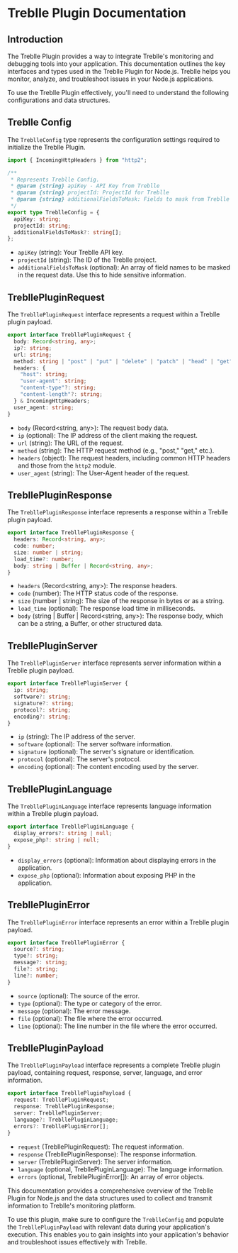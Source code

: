 # Treblle Plugin Documentation

## Introduction

The Treblle Plugin provides a way to integrate Treblle's monitoring and debugging tools into your application. This documentation outlines the key interfaces and types used in the Treblle Plugin for Node.js. Treblle helps you monitor, analyze, and troubleshoot issues in your Node.js applications.

To use the Treblle Plugin effectively, you'll need to understand the following configurations and data structures.

## Treblle Config

The `TreblleConfig` type represents the configuration settings required to initialize the Treblle Plugin.

```typescript
import { IncomingHttpHeaders } from "http2";

/**
 * Represents Treblle Config.
 * @param {string} apiKey - API Key from Treblle
 * @param {string} projectId: ProjectId for Treblle
 * @param {string} additionalFieldsToMask: Fields to mask from Treblle
 */
export type TreblleConfig = {
  apiKey: string;
  projectId: string;
  additionalFieldsToMask?: string[];
};
```

- `apiKey` (string): Your Treblle API key.
- `projectId` (string): The ID of the Treblle project.
- `additionalFieldsToMask` (optional): An array of field names to be masked in the request data. Use this to hide sensitive information.

## TrebllePluginRequest

The `TrebllePluginRequest` interface represents a request within a Treblle plugin payload.

```typescript
export interface TrebllePluginRequest {
  body: Record<string, any>;
  ip?: string;
  url: string;
  method: string | "post" | "put" | "delete" | "patch" | "head" | "get";
  headers: {
    "host": string;
    "user-agent": string;
    "content-type"?: string;
    "content-length"?: string;
  } & IncomingHttpHeaders;
  user_agent: string;
}
```

- `body` (Record<string, any>): The request body data.
- `ip` (optional): The IP address of the client making the request.
- `url` (string): The URL of the request.
- `method` (string): The HTTP request method (e.g., "post," "get," etc.).
- `headers` (object): The request headers, including common HTTP headers and those from the `http2` module.
- `user_agent` (string): The User-Agent header of the request.

## TrebllePluginResponse

The `TrebllePluginResponse` interface represents a response within a Treblle plugin payload.

```typescript
export interface TrebllePluginResponse {
  headers: Record<string, any>;
  code: number;
  size: number | string;
  load_time?: number;
  body: string | Buffer | Record<string, any>;
}
```

- `headers` (Record<string, any>): The response headers.
- `code` (number): The HTTP status code of the response.
- `size` (number | string): The size of the response in bytes or as a string.
- `load_time` (optional): The response load time in milliseconds.
- `body` (string | Buffer | Record<string, any>): The response body, which can be a string, a Buffer, or other structured data.

## TrebllePluginServer

The `TrebllePluginServer` interface represents server information within a Treblle plugin payload.

```typescript
export interface TrebllePluginServer {
  ip: string;
  software?: string;
  signature?: string;
  protocol?: string;
  encoding?: string;
}
```

- `ip` (string): The IP address of the server.
- `software` (optional): The server software information.
- `signature` (optional): The server's signature or identification.
- `protocol` (optional): The server's protocol.
- `encoding` (optional): The content encoding used by the server.

## TrebllePluginLanguage

The `TrebllePluginLanguage` interface represents language information within a Treblle plugin payload.

```typescript
export interface TrebllePluginLanguage {
  display_errors?: string | null;
  expose_php?: string | null;
}
```

- `display_errors` (optional): Information about displaying errors in the application.
- `expose_php` (optional): Information about exposing PHP in the application.

## TrebllePluginError

The `TrebllePluginError` interface represents an error within a Treblle plugin payload.

```typescript
export interface TrebllePluginError {
  source?: string;
  type?: string;
  message?: string;
  file?: string;
  line?: number;
}
```

- `source` (optional): The source of the error.
- `type` (optional): The type or category of the error.
- `message` (optional): The error message.
- `file` (optional): The file where the error occurred.
- `line` (optional): The line number in the file where the error occurred.

## TrebllePluginPayload

The `TrebllePluginPayload` interface represents a complete Treblle plugin payload, containing request, response, server, language, and error information.

```typescript
export interface TrebllePluginPayload {
  request: TrebllePluginRequest;
  response: TrebllePluginResponse;
  server: TrebllePluginServer;
  language?: TrebllePluginLanguage;
  errors?: TrebllePluginError[];
}
```

- `request` (TrebllePluginRequest): The request information.
- `response` (TrebllePluginResponse): The response information.
- `server` (TrebllePluginServer): The server information.
- `language` (optional, TrebllePluginLanguage): The language information.
- `errors` (optional, TrebllePluginError[]): An array of error objects.

This documentation provides a comprehensive overview of the Treblle Plugin for Node.js and the data structures used to collect and transmit information to Treblle's monitoring platform.

To use this plugin, make sure to configure the `TreblleConfig` and populate the `TrebllePluginPayload` with relevant data during your application's execution. This enables you to gain insights into your application's behavior and troubleshoot issues effectively with Treblle.